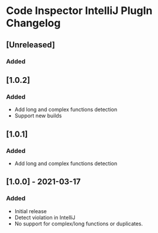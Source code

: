 <!-- Keep a Changelog guide -> https://keepachangelog.com -->

# Code Inspector IntelliJ PlugIn Changelog

## [Unreleased]
### Added


## [1.0.2]

### Added

- Add long and complex functions detection
- Support new builds 


## [1.0.1]

### Added

- Add long and complex functions detection


## [1.0.0] - 2021-03-17

### Added

- Initial release
- Detect violation in IntelliJ
- No support for complex/long functions or duplicates.